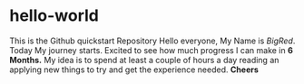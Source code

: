 # hello-world
This is the Github quickstart Repository 
Hello everyone,
My Name is *BigRed*. Today My journey starts.
Excited to see how much progress I can make in **6 Months.**
My idea is to spend at least a couple of hours a day reading an applying new things to try and get the experience needed.
**Cheers**
